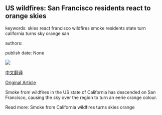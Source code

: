 ## US wildfires: San Francisco residents react to orange skies

keywords: skies react francisco wildfires smoke residents state turn california turns sky orange san

authors: 

publish date: None

![](https://ichef.bbci.co.uk/images/ic/400xn/p08r32sf.jpg)

[中文翻译](US%20wildfires%3A%20San%20Francisco%20residents%20react%20to%20orange%20skies_zh.md)

[Original Article](https://www.bbc.com/news/world-us-canada-54109381)

Smoke from wildfires in the US state of California has descended on San Francisco, causing the sky over the region to turn an eerie orange colour.

Read more: Smoke from California wildfires turns skies orange